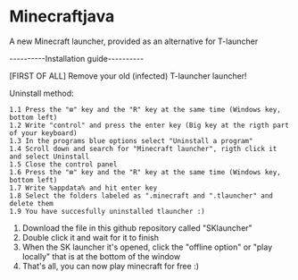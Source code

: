 # Minecraftjava
A new Minecraft launcher, provided as an alternative for T-launcher

----------Installation guide----------

[FIRST OF ALL] Remove your old (infected) T-launcher launcher!
  
  Uninstall method:
	
	1.1 Press the "⊞" key and the "R" key at the same time (Windows key, bottom left)
	1.2 Write "control" and press the enter key (Big key at the rigth part of your keyboard)
	1.3 In the programs blue options select "Uninstall a program" 
	1.4 Scroll down and search for "Minecraft launcher", rigth click it and select Uninstall
	1.5 Close the control panel
	1.6 Press the "⊞" key and the "R" key at the same time (Windows key, bottom left)
	1.7 Write %appdata% and hit enter key
	1.8 Select the folders labeled as ".minecraft and ".tlauncher" and delete them
	1.9 You have succesfully uninstalled tlauncher :)
 
 1. Download the file in this github repository called "SKlauncher"
 2. Double click it and wait for it to finish
 3. When the SK launcher it's opened, click the "offline option" or "play locally" that is at the bottom of the window
 4. That's all, you can now play minecraft for free :)
